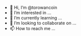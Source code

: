 - 👋 Hi, I’m @torowancoin
- 👀 I’m interested in ...
- 🌱 I’m currently learning ...
- 💞️ I’m looking to collaborate on ...
- 📫 How to reach me ...

<!---
torowancoin/torowancoin is a ✨ special ✨ repository because its `README.md` (this file) appears on your GitHub profile.
You can click the Preview link to take a look at your changes.
--->
